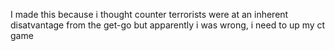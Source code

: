 I made this because i thought counter terrorists were at an inherent disatvantage from the get-go but apparently i was wrong, i need to up my ct game 
